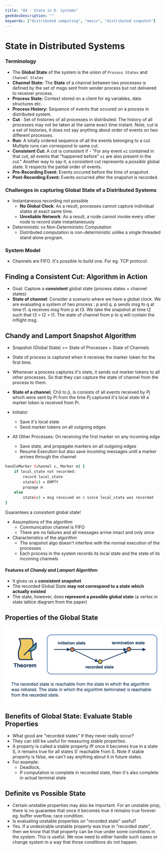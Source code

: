 ```yaml
---
title: "04 - State in D. Systems"
geekdocDescription: ""
keywords: ["distributed computing", "omscs", "distributed snapshot"]
---
```


# State in Distributed Systems



### Terminology

- The **Global State** of the system is the union of `Process States` and `Channel States` 
- __Channel State:__ The **State** of a channel between two processes is defined by the set of msgs sent from sender process but not delivered to receiver process.
- __Process State:__ Context stored on a client for eg variables, data structures etc.
- __Process History:__ Sequence of events that occured on a process in distributed system.
- **Cut** : Set of histories of all processes in distributed. The history of all processes may not be taken at the same exact time instant. Note, cut is a set of histories, it does not say anything about order of events on two different processes.
- **Run**: A totally ordered sequence of all the events belonging to a cut. Multiple runs can correspond to same cut.
- __Consistent Cut:__ A cut is consistent if - "For any event `e1` contained in that cut, all events that "happened before" `e1` are also present in the cut." Another way to say it, a consistent cut represents a _possible_ global state. It respects the partial order of events.
- __Pre-Recording Event:__ Events occured before the time of snapshot.
- __Post-Recording Event:__ Events occurred after the snapshot is recorded.



### Challenges in capturing Global State of a Distributed Systems

- Instantaneous recording not possible
    - **No Global Clock**: As a result, processes cannot capture individual states at exact same time.
    - **Unreliable Network**: As a result, a node cannot invoke every other node to record state instantaneously
- Deterministic vs Non-Deterministic Computation
    - Distributed computation is non-deterministic unlike a single threaded stand alone program.

### System Model

- Channels are FIFO. It's possible to build one. For eg. TCP protocol.

## Finding a Consistent Cut: Algorithm in Action

- Goal: Capture a **consistent** global state (process states + channel states)
- **State of channel**: Consider a scenario where we have a global clock. We are evaluating a system of two process : p and q. p sends msg to q at time t1. q receives msg from p at t3. We take the snapshot at time t2 such that t3 > t2 > t1. The state of channel from p to q will contain the inflight msg.

## Chandy and Lamport Snapshot Algorithm

- Snapshot (Global State) == State of Processes + State of Channels

- State of process is captured when it receives the marker token for the first time.

- Whenever a process captures it's state, it sends out marker tokens to all other processes. So that they can capture the state of channel from the process to them.

- __State of a channel__, Ch(i to j), is consists of all events received by Pj which were sent by Pi from the time Pj captured it's local state till a marker token is received from Pi.

    

- Initiator
    
    - Save it's local state
    - Send marker tokens on all outgoing edges
    
- All Other Processes: On receiving the first marker on any incoming edge
    - Save state, and propagate markers on all outgoing edges
    - Resume Execution but also save incoming messages until a marker arrives through the channel

```bash
handleMarker (channel c, Marker m) {
	if local_state not recorded:
		record local_state
		state(c) = EMPTY
		propage m
	else
		state(c) = msg received on c since local_state was recorded
}
```

Guarantees a consistent global state!

- Assumptions of the algorithm
    - Communication channel is FIFO
    - There are no failures and all messages arrive intact and only once
- Characteristics of the algorithm
    - The snapshot algo doesn't interfere with the normal execution of the processes
    - Each process in the system records its local state and the state of its incoming channels

#### Features of *Chandy and Lamport Algorithm*:

- It gives us a __consistent snapshot__
- The recorded Global State **may not correspond to a state which actually existed**  
- The state, however, does **represent a possible global state** (a vertex in state lattice diagram from the paper)

## Properties of the Global State

![Lecture%204_%20State%20in%20Distributed%20Systems%2098b0ec24143549b0bb67a869a2ae1c7c/image1.png](/images/cs7210/lectures/lecture04/image1.png)

## Benefits of Global State: Evaluate Stable Properties

- What good are "recorded states" if they never really occur?
- They can still be useful for measuring stable properties.
- A property is called a stable property iff once it becomes true in a state S, it remains true for all states S’ reachable from S. Note if stable property is false, we can't say anything about it in future states.
- For example:
    - Deadlock,
    - If computation is complete in recorded state, then it's also complete in actual terminal state

## Definite vs Possible State

- Certain unstable properties may also be important. For an unstable prop, there is no guarantee that once it becomes true it remains true forever. eg. buffer overflow, race condition.
- Is evaluating unstable properties on "recorded state" useful?
- Yes. If a undesirable unstable property was true in "recorded state", then we know that that property can be true under some conditions in the system. This is useful. We now need to either handle such cases or change system in a way that those conditions do not happen.